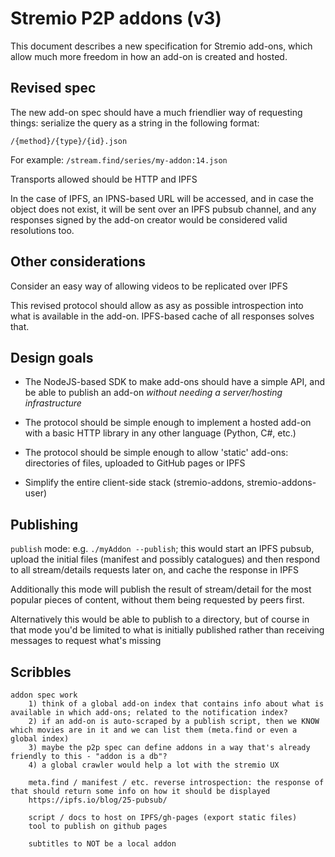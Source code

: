 # Stremio P2P addons (v3)

This document describes a new specification for Stremio add-ons, which allow much more freedom in how an add-on is created and hosted.

## Revised spec

The new add-on spec should have a much friendlier way of requesting things: serialize the query as a string in the following format:

```
/{method}/{type}/{id}.json
```

For example: ```/stream.find/series/my-addon:14.json```

Transports allowed should be HTTP and IPFS

In the case of IPFS, an IPNS-based URL will be accessed, and in case the object does not exist, it will be sent over an IPFS pubsub channel, and any responses signed by the add-on creator would be considered valid resolutions too.


## Other considerations

Consider an easy way of allowing videos to be replicated over IPFS

This revised protocol should allow as asy as possible introspection into what is available in the add-on. IPFS-based cache of all responses solves that.



## Design goals

* The NodeJS-based SDK to make add-ons should have a simple API, and be able to publish an add-on *without needing a server/hosting infrastructure*

* The protocol should be simple enough to implement a hosted add-on with a basic HTTP library in any other language (Python, C#, etc.)

* The protocol should be simple enough to allow 'static' add-ons: directories of files, uploaded to GitHub pages or IPFS

* Simplify the entire client-side stack (stremio-addons, stremio-addons-user)



## Publishing

`publish` mode: e.g. `./myAddon --publish`; this would start an IPFS pubsub, upload the initial files (manifest and possibly catalogues) and then respond to all stream/details requests later on, and cache the response in IPFS

Additionally this mode will publish the result of stream/detail for the most popular pieces of content, without them being requested by peers first.

Alternatively this would be able to publish to a directory, but of course in that mode you'd be limited to what is initially published rather than receiving messages to request what's missing

## Scribbles

```
addon spec work
	1) think of a global add-on index that contains info about what is available in which add-ons; related to the notification index?
	2) if an add-on is auto-scraped by a publish script, then we KNOW which movies are in it and we can list them (meta.find or even a global index)
 	3) maybe the p2p spec can define addons in a way that's already friendly to this - "addon is a db"?
 	4) a global crawler would help a lot with the stremio UX

	meta.find / manifest / etc. reverse introspection: the response of that should return some info on how it should be displayed
	https://ipfs.io/blog/25-pubsub/

	script / docs to host on IPFS/gh-pages (export static files)
	tool to publish on github pages

	subtitles to NOT be a local addon

```


